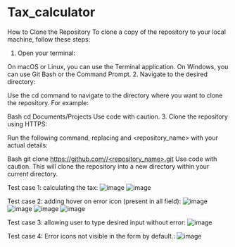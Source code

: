 # Tax_calculator
How to Clone the Repository
To clone a copy of the repository to your local machine, follow these steps:

1. Open your terminal:

On macOS or Linux, you can use the Terminal application.
On Windows, you can use Git Bash or the Command Prompt.
2. Navigate to the desired directory:

Use the cd command to navigate to the directory where you want to clone the repository. For example:

Bash
cd Documents/Projects
Use code with caution.
3. Clone the repository using HTTPS:

Run the following command, replacing <username> and <repository_name> with your actual details:

Bash
git clone [https://github.com/<username>/<repository_name>.git](https://github.com/Sonkarrushikesh22/Tax_calculator.git)
Use code with caution.
This will clone the repository into a new directory  within your current directory.

Test case 1: calculating the tax:
![image](https://github.com/Sonkarrushikesh22/Tax_calculator/assets/98597295/db29d06e-56fd-47f9-a35a-9e4f9750b137)
![image](https://github.com/Sonkarrushikesh22/Tax_calculator/assets/98597295/3d62da41-635f-4f71-a91a-2c2bf53ab017)

Test case 2: adding hover on error icon (present in all field):
![image](https://github.com/Sonkarrushikesh22/Tax_calculator/assets/98597295/62b5a458-f70d-46f3-a1b8-df065346d73d)
![image](https://github.com/Sonkarrushikesh22/Tax_calculator/assets/98597295/08b88e66-8475-4224-b22a-eab66de27d4e)
![image](https://github.com/Sonkarrushikesh22/Tax_calculator/assets/98597295/1ef6a282-8ae2-4514-9c08-d60045eb77a4)
![image](https://github.com/Sonkarrushikesh22/Tax_calculator/assets/98597295/b278250a-d0f3-463d-a5ab-d61c4172ed72)





Test case 3: allowing user to type desired input without error:
![image](https://github.com/Sonkarrushikesh22/Tax_calculator/assets/98597295/1b1f95e2-b7e7-4aed-9a79-04162af4a62a)

Test case 4: Error icons not visible in the form by default.:
![image](https://github.com/Sonkarrushikesh22/Tax_calculator/assets/98597295/5a013550-eef0-469d-bacc-aa43de9709fa)





